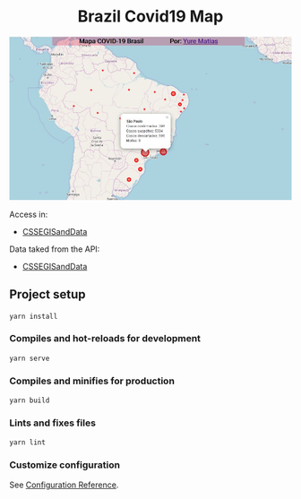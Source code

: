 <h1 align="center">
    Brazil Covid19 Map
</h1>

<div align="center">
    <img src="src/assets/print.JPG" />
</div>

Access in: 
- [CSSEGISandData](https://brazilcovid19map.netlify.com) 

Data taked from the API: 
- [CSSEGISandData](https://github.com/devarthurribeiro/covid19-brazil-api) 

## Project setup
```
yarn install
```

### Compiles and hot-reloads for development
```
yarn serve
```

### Compiles and minifies for production
```
yarn build
```

### Lints and fixes files
```
yarn lint
```

### Customize configuration
See [Configuration Reference](https://cli.vuejs.org/config/).
